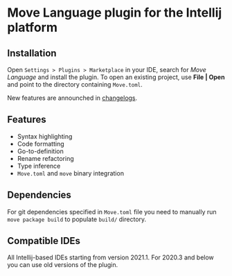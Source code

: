# Move Language plugin for the Intellij platform

## Installation

Open `Settings > Plugins > Marketplace` in your IDE, search for _Move Language_ and install the plugin.
To open an existing project, use **File | Open** and point to the directory containing `Move.toml`. 

New features are announched in [changelogs](https://github.com/pontem-network/intellij-move/tree/master/changelog). 

## Features

* Syntax highlighting
* Code formatting
* Go-to-definition
* Rename refactoring
* Type inference
* `Move.toml` and `move` binary integration

## Dependencies

For git dependencies specified in `Move.toml` file you need to manually run `move package build` to populate `build/` directory. 

## Compatible IDEs

All Intellij-based IDEs starting from version 2021.1. For 2020.3 and below you can use old versions of the plugin. 
